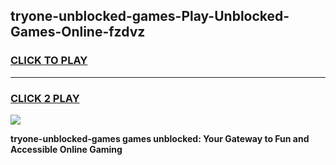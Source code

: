 
## tryone-unblocked-games-Play-Unblocked-Games-Online-fzdvz
<h3>
<a href="https://premium76.site?title=tryone-unblocked-games&ref=25A">CLICK TO PLAY</a></h3>
<hr>

<h3>
<a href="https://premium76.site?title=tryone-unblocked-games&ref=25A">CLICK 2 PLAY</a>
  
</h3>

<a href="https://premium76.site?title=tryone-unblocked-games&ref=25A"><img src="https://clearcache.store/games.png"></a>


**tryone-unblocked-games games unblocked: Your Gateway to Fun and Accessible Online Gaming**
